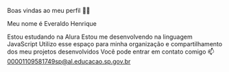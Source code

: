 Boas vindas ao meu perfil 💙💙

Meu nome é Everaldo Henrique

Estou estudando na Alura
Estou me desenvolvendo na linguagem JavaScript
Utilizo esse espaço para minha organização e compartilhamento dos meu projetos desenvolvidos
Você pode entrar em contato comigo 📫
00001109581749sp@al.educacao.sp.gov.br

